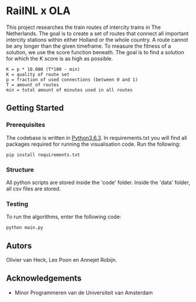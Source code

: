 # RailNL x OLA

This project researches the train routes of intercity trains in The Netherlands. The goal is to create a set of routes that connect all important intercity stations within either Holland or the whole country. A route cannot be any longer than the given timeframe. To measure the fitness of a solution, we use the score function beneath. The goal is to find a solution for which the K score is as high as possible.

<pre><code>K = p * 10.000 (T*100 - min)
K = quality of route set
p = fraction of used connections (between 0 and 1)
T = amount of routes
min = total amount of minutes used in all routes
</code></pre>

## Getting Started

### Prerequisites
The codebase is written in [Python3.6.3](https://www.python.org/downloads/). In requirements.txt you will find all packages required for running the visualisation code. Run the following:
<pre><code>pip install requirements.txt</code></pre>

### Structure
All python scripts are stored inside the 'code' folder. Inside the 'data' folder, all csv files are stored. 

### Testing
To run the algorithms, enter the following code:
<pre><code>python main.py</code></pre>

## Autors
Olivier van Heck, Lex Poon en Annejet Robijn. 

## Acknowledgements
- Minor Programmeren van de Universiteit van Amsterdam